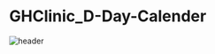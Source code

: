 # GHClinic_D-Day-Calender
![header](https://capsule-render.vercel.app/api?type=wave&color=auto&height=300&section=header&text=My%20Portfolio&fontSize=90)
